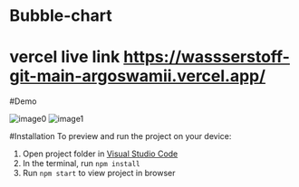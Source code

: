 # Bubble-chart
# vercel live link https://wassserstoff-git-main-argoswamii.vercel.app/

#Demo

![image0](https://user-images.githubusercontent.com/69120132/221351684-d3790415-2233-4d41-8988-e9718200a745.png)
![image1](https://user-images.githubusercontent.com/69120132/221351690-5e1fcfb7-4f91-4932-9cee-861bf42b6751.png)

#Installation
To preview and run the project on your device:

1. Open project folder in <a href="https://code.visualstudio.com/download">Visual Studio Code</a>
2. In the terminal, run `npm install`
3. Run `npm start` to view project in browser
